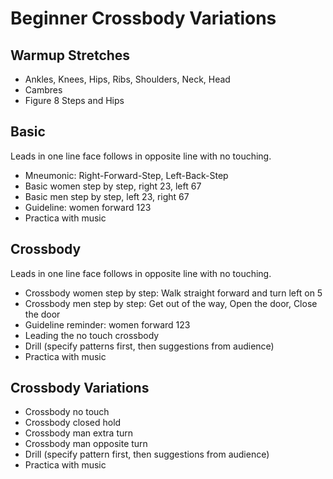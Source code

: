 # Beginner Crossbody Variations

## Warmup Stretches
- Ankles, Knees, Hips, Ribs, Shoulders, Neck, Head
- Cambres
- Figure 8 Steps and Hips

## Basic
Leads in one line face follows in opposite line with no touching.

- Mneumonic: Right-Forward-Step, Left-Back-Step
- Basic women step by step, right 23, left 67
- Basic men step by step, left 23, right 67
- Guideline: women forward 123
- Practica with music

## Crossbody
Leads in one line face follows in opposite line with no touching.

- Crossbody women step by step: Walk straight forward and turn left on 5 
- Crossbody men step by step: Get out of the way, Open the door, Close the door
- Guideline reminder: women forward 123
- Leading the no touch crossbody
- Drill (specify patterns first, then suggestions from audience)
- Practica with music

## Crossbody Variations

- Crossbody no touch
- Crossbody closed hold
- Crossbody man extra turn
- Crossbody man opposite turn
- Drill (specify pattern first, then suggestions from audience)
- Practica with music
